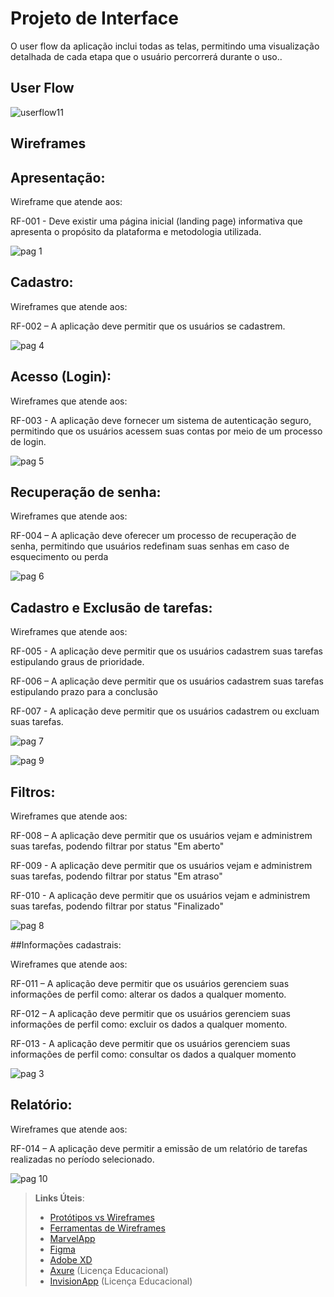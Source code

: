 
# Projeto de Interface

O user flow da aplicação inclui todas as telas, permitindo uma visualização detalhada de cada etapa que o usuário percorrerá durante o uso..

## User Flow

![userflow11](https://github.com/ICEI-PUC-Minas-PMV-SI/pmv-si-2024-1-pe1-t2-gestor_de_tempo/assets/149181399/5bda34da-c0ad-411f-945b-dd9a33a27b6c)


## Wireframes
## Apresentação:

Wireframe que atende aos:

RF-001 - Deve existir uma página inicial (landing page) informativa que apresenta o propósito da plataforma e metodologia utilizada.

![pag 1](https://github.com/ICEI-PUC-Minas-PMV-SI/pmv-si-2024-1-pe1-t2-gestor_de_tempo/assets/161775120/bd027ba9-ddfb-4e8b-9171-a50164f6c134)

## Cadastro: 

Wireframes que atende aos:

RF-002 – A aplicação deve permitir que os usuários se cadastrem.

![pag 4](https://github.com/ICEI-PUC-Minas-PMV-SI/pmv-si-2024-1-pe1-t2-gestor_de_tempo/assets/161775120/c36dd021-62ee-4313-b903-7548e57fdf28)

## Acesso (Login): 

Wireframes que atende aos:

RF-003 - A aplicação deve fornecer um sistema de autenticação seguro, permitindo que os usuários acessem suas contas por meio de um processo de login.

![pag 5](https://github.com/ICEI-PUC-Minas-PMV-SI/pmv-si-2024-1-pe1-t2-gestor_de_tempo/assets/161775120/3c3a1fac-08fd-4748-bb6e-3b7a9ce66b61)

## Recuperação de senha:

Wireframes que atende aos:

RF-004 – A aplicação deve oferecer um processo de recuperação de senha, permitindo que usuários redefinam suas senhas em caso de esquecimento ou perda

![pag 6](https://github.com/ICEI-PUC-Minas-PMV-SI/pmv-si-2024-1-pe1-t2-gestor_de_tempo/assets/161775120/76ab3470-e96f-487c-8757-b94208018f0f)

## Cadastro e Exclusão de tarefas:

Wireframes que atende aos:

RF-005 - A aplicação deve permitir que os usuários cadastrem suas tarefas estipulando graus de prioridade.

RF-006 – A aplicação deve permitir que os usuários cadastrem suas tarefas estipulando prazo para a conclusão

RF-007 - A aplicação deve permitir que os usuários cadastrem ou excluam suas tarefas.

![pag 7](https://github.com/ICEI-PUC-Minas-PMV-SI/pmv-si-2024-1-pe1-t2-gestor_de_tempo/assets/161775120/88267656-650e-4445-b8b5-b12e3c09e9c7)

![pag 9](https://github.com/ICEI-PUC-Minas-PMV-SI/pmv-si-2024-1-pe1-t2-gestor_de_tempo/assets/161775120/08741a97-39b3-44f9-a5a2-cb6b4c6c33d1)

## Filtros:

Wireframes que atende aos:

RF-008 – A aplicação deve permitir que os usuários vejam e administrem suas tarefas, podendo filtrar por status "Em aberto"

RF-009 - A aplicação deve permitir que os usuários vejam e administrem suas tarefas, podendo filtrar por status "Em atraso"

RF-010 - A aplicação deve permitir que os usuários vejam e administrem suas tarefas, podendo filtrar por status "Finalizado"

![pag 8](https://github.com/ICEI-PUC-Minas-PMV-SI/pmv-si-2024-1-pe1-t2-gestor_de_tempo/assets/161775120/b6f35683-b077-4b47-9897-428eab548e2b)

##Informações cadastrais:

Wireframes que atende aos:

RF-011 – A aplicação deve permitir que os usuários gerenciem suas informações de perfil como: alterar os dados a qualquer momento.

RF-012 – A aplicação deve permitir que os usuários gerenciem suas informações de perfil como: excluir os dados a qualquer momento.

RF-013 -  A aplicação deve permitir que os usuários gerenciem suas informações de perfil como: consultar os dados a qualquer momento

![pag 3](https://github.com/ICEI-PUC-Minas-PMV-SI/pmv-si-2024-1-pe1-t2-gestor_de_tempo/assets/161775120/a906966e-185f-41d8-b398-fbc6c685e782)

## Relatório:

Wireframes que atende aos:

RF-014 – A aplicação deve permitir a emissão de um relatório de tarefas realizadas no período selecionado.

![pag 10](https://github.com/ICEI-PUC-Minas-PMV-SI/pmv-si-2024-1-pe1-t2-gestor_de_tempo/assets/161775120/dd28ecd3-dd53-4832-872c-c82ec1972e6a)
 
> **Links Úteis**:
> - [Protótipos vs Wireframes](https://www.nngroup.com/videos/prototypes-vs-wireframes-ux-projects/)
> - [Ferramentas de Wireframes](https://rockcontent.com/blog/wireframes/)
> - [MarvelApp](https://marvelapp.com/developers/documentation/tutorials/)
> - [Figma](https://www.figma.com/)
> - [Adobe XD](https://www.adobe.com/br/products/xd.html#scroll)
> - [Axure](https://www.axure.com/edu) (Licença Educacional)
> - [InvisionApp](https://www.invisionapp.com/) (Licença Educacional)
